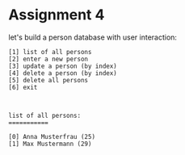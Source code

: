# Assignment 4

let's build a person database with user interaction:

```
[1] list of all persons
[2] enter a new person
[3] update a person (by index)
[4] delete a person (by index)
[5] delete all persons
[6] exit



list of all persons:
===========

[0] Anna Musterfrau (25)
[1] Max Mustermann (29)
```
